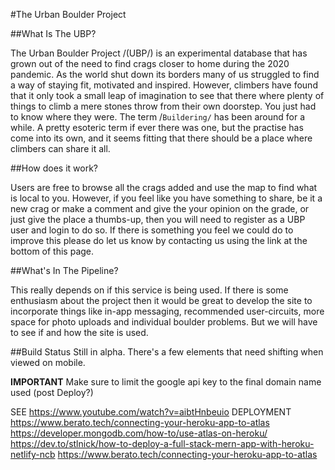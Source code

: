 #The Urban Boulder Project

##What Is The UBP?

The Urban Boulder Project /(UBP/) is an experimental database that has grown out of the need to find crags
closer to home during the 2020 pandemic. As the world shut down its borders many of us struggled
to find a way of staying fit, motivated and inspired. However, climbers have found that it only took a
small leap of imagination to see that there where plenty of things to climb a mere stones throw from their own
doorstep. You just had to know where they were.
The term /`Buildering/` has been around for a while. A pretty esoteric term if ever there was one, but the
practise has come into its own, and it seems fitting that there should be a place where climbers can share it all.

##How does it work?

Users are free to browse all the crags added and use the map to find what is local to you. However, if you feel like you have something to share, be it a new crag or make a comment and give the your opinion on the grade, or just give the
place a thumbs-up, then you will need to register as a UBP user and login to do so. If there is something you
feel we could do to improve this please do let us know by contacting us using the link at the bottom of this page.

##What's In The Pipeline?

This really depends on if this service is being used. If there is some enthusiasm about the project then it would
be great to develop the site to incorporate things like in-app messaging, recommended user-circuits, more
space for photo uploads and individual boulder problems. But we will have to see if and how the site is used.

##Build Status
Still in alpha. There's a few elements that need shifting when viewed on mobile.

**IMPORTANT** Make sure to limit the google api key to the final domain name used (post Deploy?)

SEE
https://www.youtube.com/watch?v=aibtHnbeuio
DEPLOYMENT
https://www.berato.tech/connecting-your-heroku-app-to-atlas
https://developer.mongodb.com/how-to/use-atlas-on-heroku/
https://dev.to/stlnick/how-to-deploy-a-full-stack-mern-app-with-heroku-netlify-ncb
https://www.berato.tech/connecting-your-heroku-app-to-atlas
